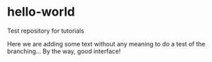 # hello-world
Test repository for tutorials


Here we are adding some text without any meaning to do a test of the branching...
By the way, good interface!
